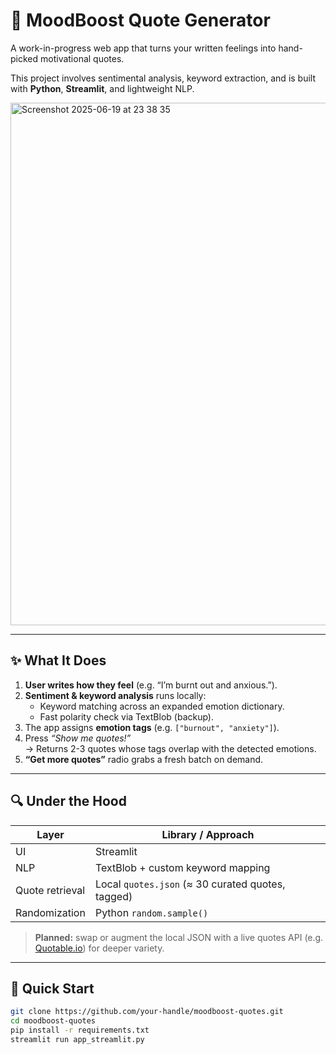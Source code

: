 # 💬 MoodBoost Quote Generator

A work-in-progress web app that turns your written feelings into hand-picked motivational quotes. 

This project involves sentimental analysis, keyword extraction, and is built with **Python**, **Streamlit**, and lightweight NLP.

<img width="836" alt="Screenshot 2025-06-19 at 23 38 35" src="https://github.com/user-attachments/assets/4b1cba74-b8b3-451b-9c0f-fd60716067db" />


---

## ✨ What It Does
1. **User writes how they feel** (e.g. “I’m burnt out and anxious.”).  
2. **Sentiment & keyword analysis** runs locally:
   - Keyword matching across an expanded emotion dictionary.
   - Fast polarity check via TextBlob (backup).
3. The app assigns **emotion tags** (e.g. `["burnout", "anxiety"]`).
4. Press _“Show me quotes!”_  
   → Returns 2-3 quotes whose tags overlap with the detected emotions.
5. **“Get more quotes”** radio grabs a fresh batch on demand.

---

## 🔍 Under the Hood
| Layer                 | Library / Approach                                    |
|-----------------------|-------------------------------------------------------|
| UI                    | Streamlit                                             |
| NLP                   | TextBlob + custom keyword mapping                     |
| Quote retrieval       | Local `quotes.json` (≈ 30 curated quotes, tagged)     |
| Randomization         | Python `random.sample()`                              |

> **Planned:** swap or augment the local JSON with a live quotes API (e.g. [Quotable.io](https://github.com/lukePeavey/quotable)) for deeper variety.

---

## 🚀 Quick Start

```bash
git clone https://github.com/your-handle/moodboost-quotes.git
cd moodboost-quotes
pip install -r requirements.txt
streamlit run app_streamlit.py

